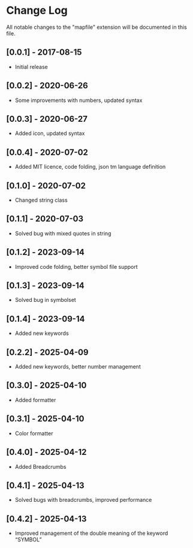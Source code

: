 # Change Log
All notable changes to the "mapfile" extension will be documented in this file.

## [0.0.1] - 2017-08-15
- Initial release

## [0.0.2] - 2020-06-26
- Some improvements with numbers, updated syntax

## [0.0.3] - 2020-06-27
- Added icon, updated syntax

## [0.0.4] - 2020-07-02
- Added MIT licence, code folding, json tm language definition

## [0.1.0] - 2020-07-02
- Changed string class

## [0.1.1] - 2020-07-03
- Solved bug with mixed quotes in string

## [0.1.2] - 2023-09-14
- Improved code folding, better symbol file support

## [0.1.3] - 2023-09-14
- Solved bug in symbolset

## [0.1.4] - 2023-09-14
- Added new keywords

## [0.2.2] - 2025-04-09
- Added new keywords, better number management

## [0.3.0] - 2025-04-10
- Added formatter

## [0.3.1] - 2025-04-10
- Color formatter

## [0.4.0] - 2025-04-12
- Added Breadcrumbs

## [0.4.1] - 2025-04-13
- Solved bugs with breadcrumbs, improved performance

## [0.4.2] - 2025-04-13
- Improved management of the double meaning of the keyword “SYMBOL”
